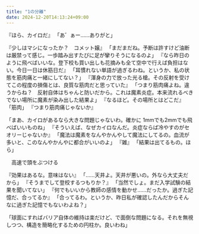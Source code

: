 ```yaml
---
title: "1の分離"
date: 2024-12-20T14:13:24+09:00
---
```

『ほら、カイロだ』
「あ゛ぁー……ありがと」

『少しはマシになったか？　コメット嬢』
「まだまだね。予断は許すけど油断は厳禁って感じ。一歩踏み出すたびに足が攣りそうになるのよ」
『なら昨日のように飛べばいいな。登下校も買い出しも花摘みも全て空中で行えば負担はない。今日一日は休筋日だ』
「耳慣れない単語が過ぎるわね。というか、私の状態を筋肉痛と一緒にしてない？」
『渾身の力で放った光る槍。その反射を受けてこの程度の損傷とは、良質な筋肉だと思っていた』
「つまり筋肉痛よね。違うからね？　反射自体はちゃんと防いだから。これは魔素炎症。本来流れるべきでない場所に魔素が染み出した結果よ」
『なるほど。その場所とはどこだ』
「筋肉」
『つまり筋肉痛じゃないか』

「まあ、カイロがあるなら大きな問題じゃないわ。確かに
1mmでも2mmでも飛べばいいものね」
『そういえば、なぜカイロなんだ。炎症ならば冷やすのがセオリーじゃないか』
「魔法は魔素をなんやかんやして魔法にしてるの。血流が多いと、このなんやかんやに都合がいいのよ」
『雑』
「結果は出てるもの。ほら」

　高速で頭をぶつける

『効果はあるな。意味はない』
「……天井よ。天井が悪いの。外なら大丈夫だから」
『そうまでして登校するつもりか？』
「当然でしょ。まだ入学試験の結果を聞いてない」
『何でもいいから教師の感情を動かせ……だったか。過ぎた記憶だ、合ってるか』
「合ってるわ。というか、昨日私が確認したんだからそんなに過ぎた記憶でもないわよね？」

「球面にすればバリア自体の維持は楽だけど、で面倒な問題になる。それを無視しつつ、構造を簡略化するための円柱か。良いわね」
